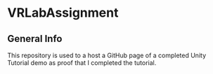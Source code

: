 # VRLabAssignment

## General Info
This repository is used to a host a GitHub page of a completed Unity Tutorial demo as proof that I completed the tutorial.
